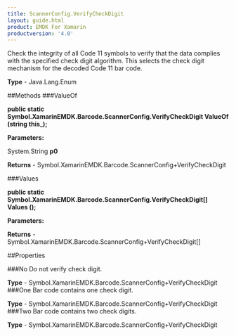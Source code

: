 ```yaml
---
title: ScannerConfig.VerifyCheckDigit
layout: guide.html
product: EMDK For Xamarin 
productversion: '4.0' 
---
```

Check the integrity of all Code 11 symbols to verify that the data complies with the specified check digit algorithm. This selects the check digit mechanism for the decoded Code 11 bar code.

**Type** - Java.Lang.Enum

##Methods
###ValueOf

**public static Symbol.XamarinEMDK.Barcode.ScannerConfig.VerifyCheckDigit ValueOf (string this_);**


        

**Parameters:**

System.String **p0** 

**Returns** - Symbol.XamarinEMDK.Barcode.ScannerConfig+VerifyCheckDigit

###Values

**public static Symbol.XamarinEMDK.Barcode.ScannerConfig.VerifyCheckDigit[] Values ();**


        

**Parameters:**

**Returns** - Symbol.XamarinEMDK.Barcode.ScannerConfig+VerifyCheckDigit[]

##Properties

###No
Do not verify check digit.

**Type** - Symbol.XamarinEMDK.Barcode.ScannerConfig+VerifyCheckDigit
###One
Bar code contains one check digit.

**Type** - Symbol.XamarinEMDK.Barcode.ScannerConfig+VerifyCheckDigit
###Two
Bar code contains two check digits.

**Type** - Symbol.XamarinEMDK.Barcode.ScannerConfig+VerifyCheckDigit
